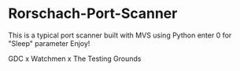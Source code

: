# Rorschach-Port-Scanner
This is a typical port scanner built with MVS using Python
enter 0 for "Sleep" parameter
Enjoy!

GDC x Watchmen x The Testing Grounds
